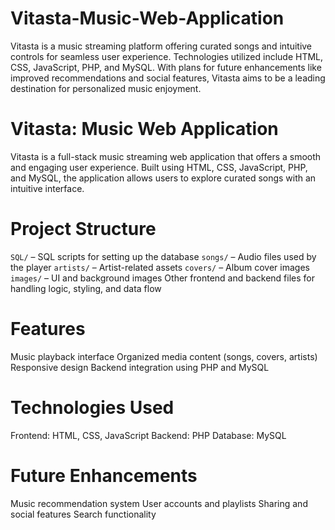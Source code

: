 # Vitasta-Music-Web-Application
Vitasta is a music streaming platform offering curated songs and intuitive controls  for seamless user experience. Technologies utilized include HTML, CSS, JavaScript, PHP, and MySQL. With plans for future  enhancements like improved recommendations and social features, Vitasta aims to be a leading destination for personalized  music enjoyment.  



# Vitasta: Music Web Application

Vitasta is a full-stack music streaming web application that offers a smooth and engaging user experience. Built using HTML, CSS, JavaScript, PHP, and MySQL, the application allows users to explore curated songs with an intuitive interface.

# Project Structure

`SQL/` – SQL scripts for setting up the database
`songs/` – Audio files used by the player
`artists/` – Artist-related assets
`covers/` – Album cover images
`images/` – UI and background images
Other frontend and backend files for handling logic, styling, and data flow

# Features

Music playback interface
Organized media content (songs, covers, artists)
Responsive design
Backend integration using PHP and MySQL

# Technologies Used

Frontend: HTML, CSS, JavaScript
Backend: PHP
Database: MySQL

# Future Enhancements

Music recommendation system
User accounts and playlists
Sharing and social features
Search functionality


